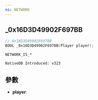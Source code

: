 ```yaml
---
ns: NETWORK
---
```

## _0x16D3D49902F697BB

```c
// 0x16D3D49902F697BB
BOOL _0x16D3D49902F697BB(Player player);
```

```
NETWORK_IS_*

NativeDB Introduced: v323
```

## 參數
* **player**:
